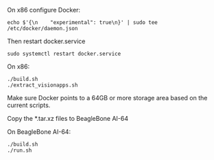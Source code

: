On x86 configure Docker:

```
echo $'{\n    "experimental": true\n}' | sudo tee /etc/docker/daemon.json
```
Then restart docker.service
```
sudo systemctl restart docker.service
```

On x86:
```
./build.sh
./extract_visionapps.sh
```

Make sure Docker points to a 64GB or more storage area based on the current scripts.

Copy the \*.tar.xz files to BeagleBone AI-64

On BeagleBone AI-64:
```
./build.sh
./run.sh
```

